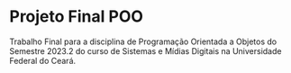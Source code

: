 # Projeto Final POO
 Trabalho Final para a disciplina de Programação Orientada a Objetos do Semestre 2023.2 do curso de Sistemas e Mídias Digitais na Universidade Federal do Ceará.
